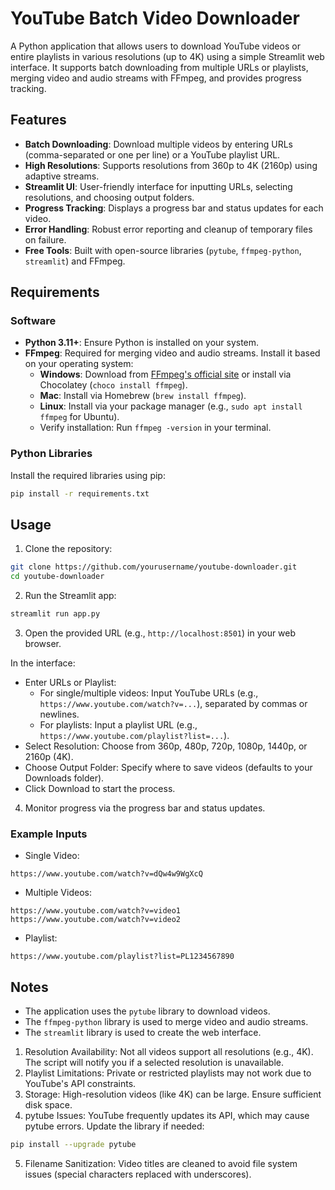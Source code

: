 # YouTube Batch Video Downloader

A Python application that allows users to download YouTube videos or entire playlists in various resolutions (up to 4K) using a simple Streamlit web interface. It supports batch downloading from multiple URLs or playlists, merging video and audio streams with FFmpeg, and provides progress tracking.

## Features

- **Batch Downloading**: Download multiple videos by entering URLs (comma-separated or one per line) or a YouTube playlist URL.
- **High Resolutions**: Supports resolutions from 360p to 4K (2160p) using adaptive streams.
- **Streamlit UI**: User-friendly interface for inputting URLs, selecting resolutions, and choosing output folders.
- **Progress Tracking**: Displays a progress bar and status updates for each video.
- **Error Handling**: Robust error reporting and cleanup of temporary files on failure.
- **Free Tools**: Built with open-source libraries (`pytube`, `ffmpeg-python`, `streamlit`) and FFmpeg.

## Requirements

### Software

- **Python 3.11+**: Ensure Python is installed on your system.
- **FFmpeg**: Required for merging video and audio streams. Install it based on your operating system:
  - **Windows**: Download from [FFmpeg's official site](https://ffmpeg.org/download.html) or install via Chocolatey (`choco install ffmpeg`).
  - **Mac**: Install via Homebrew (`brew install ffmpeg`).
  - **Linux**: Install via your package manager (e.g., `sudo apt install ffmpeg` for Ubuntu).
  - Verify installation: Run `ffmpeg -version` in your terminal.

### Python Libraries

Install the required libraries using pip:

```bash
pip install -r requirements.txt
```

## Usage

1. Clone the repository:

```bash
git clone https://github.com/yourusername/youtube-downloader.git
cd youtube-downloader
```

2. Run the Streamlit app:

```bash
streamlit run app.py
```

3. Open the provided URL (e.g., `http://localhost:8501`) in your web browser.

In the interface:

- Enter URLs or Playlist:
  - For single/multiple videos: Input YouTube URLs (e.g., `https://www.youtube.com/watch?v=...`), separated by commas or newlines.
  - For playlists: Input a playlist URL (e.g., `https://www.youtube.com/playlist?list=...`).
- Select Resolution: Choose from 360p, 480p, 720p, 1080p, 1440p, or 2160p (4K).
- Choose Output Folder: Specify where to save videos (defaults to your Downloads folder).
- Click Download to start the process.

4. Monitor progress via the progress bar and status updates.

### Example Inputs

- Single Video:

```
https://www.youtube.com/watch?v=dQw4w9WgXcQ
```

- Multiple Videos:

```
https://www.youtube.com/watch?v=video1
https://www.youtube.com/watch?v=video2
```

- Playlist:

```
https://www.youtube.com/playlist?list=PL1234567890
```

## Notes

- The application uses the `pytube` library to download videos.
- The `ffmpeg-python` library is used to merge video and audio streams.
- The `streamlit` library is used to create the web interface.

1. Resolution Availability: Not all videos support all resolutions (e.g., 4K). The script will notify you if a selected resolution is unavailable.
2. Playlist Limitations: Private or restricted playlists may not work due to YouTube's API constraints.
3. Storage: High-resolution videos (like 4K) can be large. Ensure sufficient disk space.
4. pytube Issues: YouTube frequently updates its API, which may cause pytube errors. Update the library if needed:

```bash
pip install --upgrade pytube
```

5. Filename Sanitization: Video titles are cleaned to avoid file system issues (special characters replaced with underscores).
